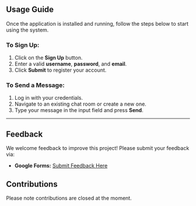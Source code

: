 ## Usage Guide

Once the application is installed and running, follow the steps below to start using the system.

### To Sign Up:
1. Click on the **Sign Up** button.
2. Enter a valid **username**, **password**, and **email**.
3. Click **Submit** to register your account.

### To Send a Message:
1. Log in with your credentials.
2. Navigate to an existing chat room or create a new one.
3. Type your message in the input field and press **Send**.

***

## Feedback

We welcome feedback to improve this project! Please submit your feedback via:

- **Google Forms:** [Submit Feedback Here](https://forms.gle/ERkbM7CtuZeFJwec7)

## Contributions

Please note contributions are closed at the moment.
